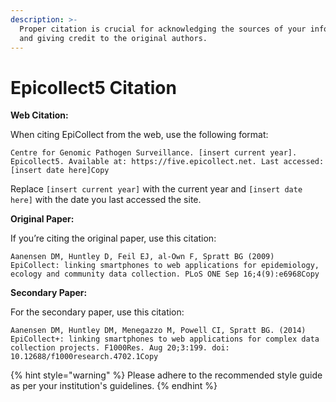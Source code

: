 ```yaml
---
description: >-
  Proper citation is crucial for acknowledging the sources of your information
  and giving credit to the original authors.
---
```


# Epicollect5 Citation

**Web Citation:**

When citing EpiCollect from the web, use the following format:

```
Centre for Genomic Pathogen Surveillance. [insert current year]. Epicollect5. Available at: https://five.epicollect.net. Last accessed: [insert date here]Copy
```

Replace `[insert current year]` with the current year and `[insert date here]` with the date you last accessed the site.

**Original Paper:**

If you’re citing the original paper, use this citation:

```
Aanensen DM, Huntley D, Feil EJ, al-Own F, Spratt BG (2009) EpiCollect: linking smartphones to web applications for epidemiology, ecology and community data collection. PLoS ONE Sep 16;4(9):e6968Copy
```

**Secondary Paper:**

For the secondary paper, use this citation:

```
Aanensen DM, Huntley DM, Menegazzo M, Powell CI, Spratt BG. (2014) EpiCollect+: linking smartphones to web applications for complex data collection projects. F1000Res. Aug 20;3:199. doi: 10.12688/f1000research.4702.1Copy
```

{% hint style="warning" %}
Please adhere to the recommended style guide as per your institution's guidelines.
{% endhint %}
